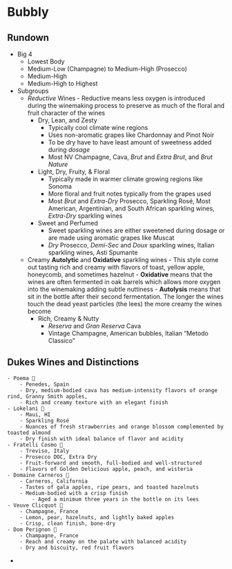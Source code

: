 # Bubbly
## Rundown
- Big 4
    - Lowest Body
    - Medium-Low (Champagne) to Medium-High (Prosecco)
    - Medium-High
    - Medium-High to Highest
- Subgroups
    - *Reductive* Wines
            - Reductive means less oxygen is introduced during the winemaking process to preserve as much of the floral and fruit character of the wines
        - Dry, Lean, and Zesty
            - Typically cool climate wine regions
            - Uses non-aromatic grapes like Chardonnay and Pinot Noir
            - To be dry have to have least amount of sweetness added during *dosage*
            - Most NV Champagne, Cava, *Brut* and *Extra Brut*, and *Brut Nature*
        - Light, Dry, Fruity, & Floral
            - Typically made in warmer climate growing regions like Sonoma
            - More floral and fruit notes typically from the grapes used
            - Most *Brut* and *Extra-Dry* Prosecco, Sparkling Rosé, Most American, Argentinian, and South African sparkling wines, *Extra-Dry* sparkling wines
        - Sweet and Perfumed
            - Sweet sparkling wines are either sweetened during dosage or are made using aromatic grapes like Muscat
            - *Dry* Prosecco, *Demi-Sec* and *Doux* sparkling wines, Italian sparkling wines, Asti Spumante
    - Creamy **Autolytic** and **Oxidative** sparkling wines
            - This style come out tasting rich and creamy with flavors of toast, yellow apple, honeycomb, and sometimes hazelnut
            - **Oxidative** means that the wines are often fermented in oak barrels which allows more oxygen into the winemaking adding subtle nuttiness
            - **Autolysis** means that sit in the bottle after their second fermentation.  The longer the wines touch the dead yeast particles (the lees) the more creamy the wines become
        - Rich, Creamy & Nutty
            - *Reserva* and *Gran Reserva* Cava
            - Vintage Champagne, American bubbles, Italian “Metodo Classico”
            
## Dukes Wines and Distinctions
    - Poema 🍷
        - Penedes, Spain
        - Dry, medium-bodied cava has medium-intensity flavors of orange rind, Granny Smith apples, 
        - Rich and creamy texture with an elegant finish
    - Lokelani 🍷
        - Maui, HI
        - Sparkling Rosé
        - Nuances of fresh strawberries and orange blossom complemented by toasted almond
        - Dry finish with ideal balance of flavor and acidity
    - Fratelli Cosmo 🍾
        - Treviso, Italy
        - Prosecco DOC, Extra Dry
        - Fruit-forward and smooth, full-bodied and well-structured
        - Flavors of Golden Delicious apple, peach, and wisteria
    - Domaine Carneros 🍾
        - Carneros, California
        - Tastes of gala apples, ripe pears, and toasted hazelnuts
        - Medium-bodied with a crisp finish
            - Aged a minimum three years in the bottle on its lees
    - Veuve Clicquot 🍾
        - Champagne, France
        - Lemon, pear, hazelnuts, and lightly baked apples
        - Crisp, clean finish, bone-dry
    - Dom Perignon 🍾
        - Champagne, France
        - Reach and creamy on the palate with balanced acidity
        - Dry and biscuity, red fruit flavors
- 